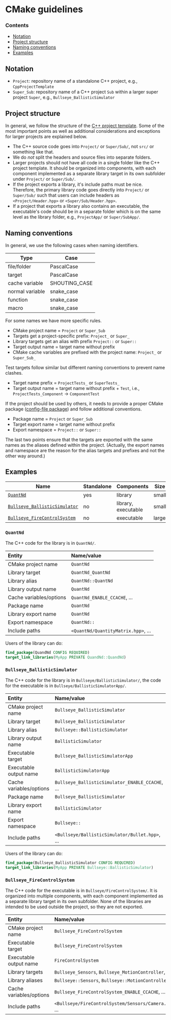 # CMake guidelines

### Contents

- [Notation](#notation)
- [Project structure](#project-structure)
- [Naming conventions](#naming-conventions)
- [Examples](#examples)


## Notation

- `Project`: repository name of a standalone C++ project, e.g., `CppProjectTemplate`
- `Super_Sub`: repository name of a C++ project `Sub` within a larger super project
  `Super`, e.g., `Bullseye_BallisticSimulator`


## Project structure

In general, we follow the structure of the [C++ project
template](https://github.com/fantana21/CppProjectTemplate). Some of the most important
points as well as additional considerations and exceptions for larger projects are
explained below.

- The C++ source code goes into `Project/` or `Super/Sub/`, not `src/` or something like
  that.
- We do *not* split the headers and source files into separate folders.
- Larger projects should not have all code in a single folder like the C++ project
  template. It should be organized into components, with each component implemented as a
  separate library target in its own subfolder under `Project/` or `Super/Sub/`.
- If the project exports a library, it's include paths must be nice. Therefore, the
  primary library code goes directly into `Project/` or `Super/Sub/` such that users can
  include headers as `<Project/Header.hpp>` or `<Super/Sub/Header.hpp>`.
- If a project that exports a library also contains an executable, the executable's code
  should be in a separate folder which is on the same level as the library folder, e.g.,
  `ProjectApp/` or `Super/SubApp/`.


## Naming conventions

In general, we use the following cases when naming identifiers.

| Type            | Case          |
| --------------- | ------------- |
| file/folder     | PascalCase    |
| target          | PascalCase    |
| cache variable  | SHOUTING_CASE |
| normal variable | snake_case    |
| function        | snake_case    |
| macro           | snake_case    |

For some names we have more specific rules.

- CMake project name = `Project` or `Super_Sub`
- Targets get a project-specific prefix: `Project_` or `Super_`
- Library targets get an alias with prefix `Project::` or `Super::`
- Target output name = target name without prefix
- CMake cache variables are prefixed with the project name: `Project_` or `Super_Sub_`

Test targets follow similar but different naming conventions to prevent name clashes.

- Target name prefix = `ProjectTests_` or `SuperTests_`
- Target output name = target name without prefix + `Test`, i.e.,
  `ProjectTests_Component` → `ComponentTest`

If the project should be used by others, it needs to provide a proper CMake package
([config-file
package](https://cmake.org/cmake/help/latest/manual/cmake-packages.7.html#config-file-packages))
and follow additional conventions.

- Package name = `Project` or `Super_Sub`
- Target export name = target name without prefix
- Export namespace = `Project::` or `Super::`

The last two points ensure that the targets are exported with the same names as the
aliases defined within the project. (Actually, the export names and namespace are the
reason for the alias targets and prefixes and not the other way around.)


## Examples

| Name                               | Standalone | Components          | Size  |
| ---------------------------------- | ---------- | ------------------- | ----- |
| [`QuantNd`][1]                     | yes        | library             | small |
| [`Bullseye_BallisticSimulator`][1] | no         | library, executable | small |
| [`Bullseye_FireControlSystem`][1]  | no         | executable          | large |

[1]: https://github.com/fantana21/QuantNd
[2]: https://github.com/fantana21/Bullseye_BallisticSimulator
[3]: https://github.com/fantana21/Bullseye_FireControlSystem


### `QuantNd`

The C++ code for the library is in `QuantNd/`.

| Entity                  | Name/value                          |
| :---------------------- | :---------------------------------- |
| CMake project name      | `QuantNd`                           |
| Library target          | `QuantNd_QuantNd`                   |
| Library alias           | `QuantNd::QuantNd`                  |
| Library output name     | `QuantNd`                           |
| Cache variables/options | `QuantNd_ENABLE_CCACHE`, ...        |
| Package name            | `QuantNd`                           |
| Library export name     | `QuantNd`                           |
| Export namespace        | `QuantNd::`                         |
| Include paths           | `<QuantNd/QuantityMatrix.hpp>`, ... |

Users of the library can do:

~~~cmake
find_package(QuandNd CONFIG REQUIRED)
target_link_libraries(MyApp PRIVATE QuandNd::QuandNd)
~~~


### `Bullseye_BallisticSimulator`

The C++ code for the library is in `Bullseye/BallisticSimulator/`, the code for the
executable is in `Bullseye/BallisticSimulatorApp/`.

| Entity                  | Name/value                                       |
| :---------------------- | :----------------------------------------------- |
| CMake project name      | `Bullseye_BallisticSimulator`                    |
| Library target          | `Bullseye_BallisticSimulator`                    |
| Library alias           | `Bullseye::BallisticSimulator`                   |
| Library output name     | `BallisticSimulator`                             |
| Executable target       | `Bullseye_BallisticSimulatorApp`                 |
| Executable output name  | `BallisticSimulatorApp`                          |
| Cache variables/options | `Bullseye_BallisticSimulator_ENABLE_CCACHE`, ... |
| Package name            | `Bullseye_BallisticSimulator`                    |
| Library export name     | `BallisticSimulator`                             |
| Export namespace        | `Bullseye::`                                     |
| Include paths           | `<Bullseye/BallisticSimulator/Bullet.hpp>`, ...  |

Users of the library can do:

~~~cmake
find_package(Bullseye_BallisticSimulator CONFIG REQUIRED)
target_link_libraries(MyApp PRIVATE Bullseye::BallisticSimulator)
~~~


### `Bullseye_FireControlSystem`

The C++ code for the executable is in `Bullseye/FireControlSystem/`. It is organized into
multiple components, with each component implemented as a separate library target in its
own subfolder. None of the libraries are intended to be used outside the project, so they
are not exported.

| Entity                  | Name/value                                             |
| :---------------------- | :----------------------------------------------------- |
| CMake project name      | `Bullseye_FireControlSystem`                           |
| Executable target       | `Bullseye_FireControlSystem`                           |
| Executable output name  | `FireControlSystem`                                    |
| Library targets         | `Bullseye_Sensors`, `Bullseye_MotionController`, ...   |
| Library aliases         | `Bullseye::Sensors`, `Bullseye::MotionController`, ... |
| Cache variables/options | `Bullseye_FireControlSystem_ENABLE_CCACHE`, ...        |
| Include paths           | `<Bullseye/FireControlSystem/Sensors/Camera.hpp>`, ... |
